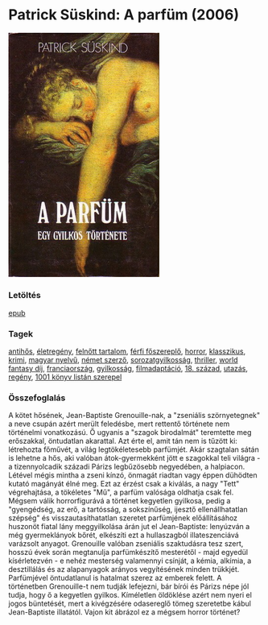 # <a name="id_408">Patrick Süskind: A parfüm (2006)</a>
<img src="https://github.com/BercziSandor/calibre_lib/raw/main/libs/main/Patrick%20Suskind/A%20parfum%20%28408%29/cover.jpg" alt="cover" width="300"/>

### Letöltés
[epub](https://github.com/BercziSandor/calibre_lib/raw/main/libs/main/Patrick%20Suskind/A%20parfum%20%28408%29/A%20parfum%20-%20Patrick%20Suskind.epub)

### Tagek
[antihős](https://github.com/berczisandor/calibre_lib/libs/main/blob/main/_tags/antih%c5%91s.md), [életregény](https://github.com/berczisandor/calibre_lib/libs/main/blob/main/_tags/%c3%a9letreg%c3%a9ny.md), [felnőtt tartalom](https://github.com/berczisandor/calibre_lib/libs/main/blob/main/_tags/feln%c5%91tt%20tartalom.md), [férfi főszereplő](https://github.com/berczisandor/calibre_lib/libs/main/blob/main/_tags/f%c3%a9rfi%20f%c5%91szerepl%c5%91.md), [horror](https://github.com/berczisandor/calibre_lib/libs/main/blob/main/_tags/horror.md), [klasszikus](https://github.com/berczisandor/calibre_lib/libs/main/blob/main/_tags/klasszikus.md), [krimi](https://github.com/berczisandor/calibre_lib/libs/main/blob/main/_tags/krimi.md), [magyar nyelvű](https://github.com/berczisandor/calibre_lib/libs/main/blob/main/_tags/magyar%20nyelv%c5%b1.md), [német szerző](https://github.com/berczisandor/calibre_lib/libs/main/blob/main/_tags/n%c3%a9met%20szerz%c5%91.md), [sorozatgyilkosság](https://github.com/berczisandor/calibre_lib/libs/main/blob/main/_tags/sorozatgyilkoss%c3%a1g.md), [thriller](https://github.com/berczisandor/calibre_lib/libs/main/blob/main/_tags/thriller.md), [world fantasy díj](https://github.com/berczisandor/calibre_lib/libs/main/blob/main/_tags/world%20fantasy%20d%c3%adj.md), [franciaország](https://github.com/berczisandor/calibre_lib/libs/main/blob/main/_tags/franciaorsz%c3%a1g.md), [gyilkosság](https://github.com/berczisandor/calibre_lib/libs/main/blob/main/_tags/gyilkoss%c3%a1g.md), [filmadaptáció](https://github.com/berczisandor/calibre_lib/libs/main/blob/main/_tags/filmadapt%c3%a1ci%c3%b3.md), [18. század](https://github.com/berczisandor/calibre_lib/libs/main/blob/main/_tags/18.%20sz%c3%a1zad.md), [utazás](https://github.com/berczisandor/calibre_lib/libs/main/blob/main/_tags/utaz%c3%a1s.md), [regény](https://github.com/berczisandor/calibre_lib/libs/main/blob/main/_tags/reg%c3%a9ny.md), [1001 könyv listán szerepel](https://github.com/berczisandor/calibre_lib/libs/main/blob/main/_tags/1001%20k%c3%b6nyv%20list%c3%a1n%20szerepel.md)

### Összefoglalás
<div>
<p>A kötet hősének, Jean-Baptiste Grenouille-nak, a "zseniális szörnyetegnek" a neve csupán azért merült feledésbe, mert rettentő története nem történelmi vonatkozású. Ő ugyanis a "szagok birodalmát" teremtette meg erőszakkal, öntudatlan akarattal. Azt érte el, amit tán nem is tűzött ki: létrehozta főművét, a világ legtökéletesebb parfümjét. Akár szagtalan sátán is lehetne a hős, aki valóban átok-gyermekként jött e szagokkal teli világra - a tizennyolcadik századi Párizs legbűzösebb negyedében, a halpiacon. Létével mégis mintha a zseni kínzó, önmagát riadtan vagy éppen dühödten kutató magányát élné meg. Ezt az érzést csak a kiválás, a nagy "Tett" végrehajtása, a tökéletes "Mű", a parfüm valósága oldhatja csak fel. Mégsem válik horrorfigurává a történet kegyetlen gyilkosa, pedig a "gyengédség, az erő, a tartósság, a sokszínűség, ijesztő ellenállhatatlan szépség" és visszautasíthatatlan szeretet parfümjének előállításához huszonöt fiatal lány meggyilkolása árán jut el Jean-Baptiste: lenyúzván a még gyermeklányok bőrét, elkészíti ezt a hullaszagból illateszenciává varázsolt anyagot. Grenouille valóban zseniális szaktudásra tesz szert, hosszú évek során megtanulja parfümkészítő mesterétől - majd egyedül kísérletezvén - e nehéz mesterség valamennyi csínját, a kémia, alkímia, a desztillálás és az alapanyagok arányos vegyítésének minden trükkjét. Parfümjével öntudatlanul is hatalmat szerez az emberek felett. A történetben Grenouille-t nem tudják lefejezni, bár bírói és Párizs népe jól tudja, hogy ő a kegyetlen gyilkos. Kíméletlen öldöklése azért nem nyeri el jogos büntetését, mert a kivégzésére odasereglő tömeg szeretetbe kábul Jean-Baptiste illatától. Vajon kit ábrázol ez a mégsem horror történet?</p></div>


